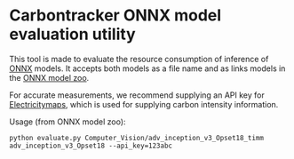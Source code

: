 # Carbontracker ONNX model evaluation utility
This tool is made to evaluate the resource consumption of inference of [ONNX](https://onnx.ai/) models.
It accepts both models as a file name and as links models in the [ONNX model zoo](https://github.com/onnx/models).

For accurate measurements, we recommend supplying an API key for [Electricitymaps](https://www.electricitymaps.com/), which is used for supplying carbon intensity information.

Usage (from ONNX model zoo):
~~~
python evaluate.py Computer_Vision/adv_inception_v3_Opset18_timm adv_inception_v3_Opset18 --api_key=123abc
~~~

